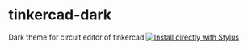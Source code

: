 # tinkercad-dark
Dark theme for circuit editor of tinkercad
[![Install directly with Stylus](https://img.shields.io/badge/Install%20directly%20with-Stylus-00adad.svg)](https://raw.githubusercontent.com/Empix/tinkercad-dark/main/tinkercad-dark.user.css)
